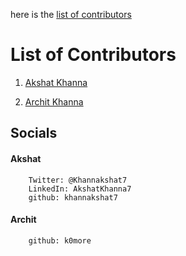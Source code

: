 here is the [list of contributors](#list-of-contributors)
# List of Contributors

1. [Akshat Khanna](#akshat)

2. [Archit Khanna](#archit) 

## Socials 
#### Akshat
        Twitter: @Khannakshat7
        LinkedIn: AkshatKhanna7
        github: khannakshat7

#### Archit 
        github: k0more
